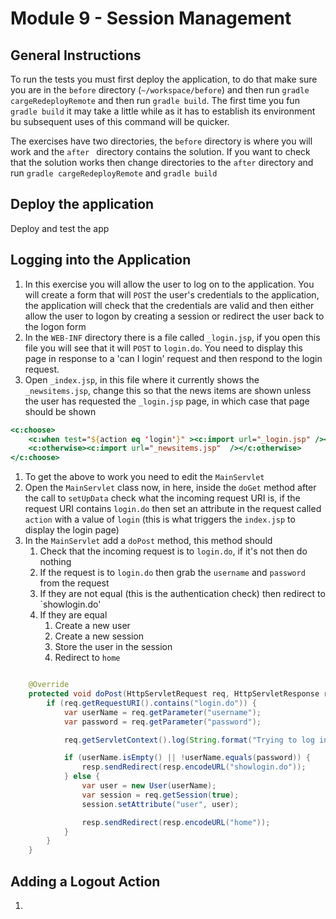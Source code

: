 # Module 9 - Session Management

## General Instructions

To run the tests you must first deploy the application, to do that make sure you are in the `before` directory (`~/workspace/before`) and then run `gradle cargeRedeployRemote` and then run `gradle build`. The first time you fun `gradle build` it may take a little while as it has to establish its environment bu subsequent uses of this command will be quicker.

The exercises have two directories, the `before` directory is where you will work and the `after ` directory contains the solution. If you want to check that the solution works then change directories to the `after` directory and run `gradle cargeRedeployRemote` and `gradle build`

## Deploy the application

Deploy and test the app

## Logging into the Application

1. In this exercise you will allow the user to log on to the application. You will create a form that will `POST` the user's credentials to the application, the application will check that the credentials are valid and then either allow the user to logon by creating a session or redirect the user back to the logon form
1. In the `WEB-INF` directory there is a file called `_login.jsp`, if you open this file you will see that it will `POST` to `login.do`. You need to display this page in response to a 'can I login' request and then respond to the login request.
1. Open `_index.jsp`, in this file where it currently shows the `_newsitems.jsp`, change this so that the news items are shown unless the user has requested the `_login.jsp` page, in which case that page should be shown
```jsp
<c:choose>
    <c:when test="${action eq 'login'}" ><c:import url="_login.jsp" /></c:when>
    <c:otherwise><c:import url="_newsitems.jsp"  /></c:otherwise>
</c:choose>
```
1. To get the above to work you need to edit the `MainServlet`
1. Open the `MainServlet` class now, in here, inside the `doGet` method after the call to `setUpData` check what the incoming request URI is, if the request URI contains `login.do` then set an attribute in the request called `action` with a value of `login` (this is what triggers the `index.jsp` to display the login page)
1. In the `MainServlet` add a `doPost` method, this method should
    1. Check that the incoming request is to `login.do`, if it's not then do nothing
    1. If the request is to `login.do` then grab the `username` and `password` from the request
    1. If they are not equal (this is the authentication check) then redirect to `showlogin.do'
    1. If they are equal 
        1. Create a new user
        1. Create a new session
        1. Store the user in the session
        1. Redirect to `home`
```java

    @Override
    protected void doPost(HttpServletRequest req, HttpServletResponse resp) throws ServletException, IOException {
        if (req.getRequestURI().contains("login.do")) {
            var userName = req.getParameter("username");
            var password = req.getParameter("password");

            req.getServletContext().log(String.format("Trying to log in userName: %s, password: %s", userName, password));

            if (userName.isEmpty() || !userName.equals(password)) {
                resp.sendRedirect(resp.encodeURL("showlogin.do"));
            } else {
                var user = new User(userName);
                var session = req.getSession(true);
                session.setAttribute("user", user);

                resp.sendRedirect(resp.encodeURL("home"));
            }
        }
    }
```

## Adding a Logout Action

1.